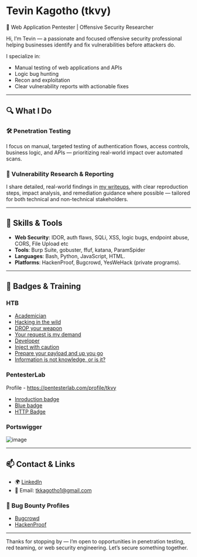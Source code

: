 # Tevin Kagotho (tkvy)  
🎯 Web Application Pentester | Offensive Security Researcher

Hi, I’m Tevin — a passionate and focused offensive security professional helping businesses identify and fix vulnerabilities before attackers do.

I specialize in:
- Manual testing of web applications and APIs
- Logic bug hunting
- Recon and exploitation
- Clear vulnerability reports with actionable fixes

---

## 🔍 What I Do

### 🛠 Penetration Testing
I focus on manual, targeted testing of authentication flows, access controls, business logic, and APIs — prioritizing real-world impact over automated scans.

### 📌 Vulnerability Research & Reporting
I share detailed, real-world findings in [my writeups](https://github.com/tkvyy/Bug-Reports), with clear reproduction steps, impact analysis, and remediation guidance where possible — tailored for both technical and non-technical stakeholders.

---

## 🧠 Skills & Tools

- **Web Security**: IDOR, auth flaws, SQLi, XSS, logic bugs, endpoint abuse, CORS, File Upload etc 
- **Tools**: Burp Suite, gobuster, ffuf, katana, ParamSpider  
- **Languages**: Bash, Python, JavaScript, HTML.    
- **Platforms**: HackenProof, Bugcrowd, YesWeHack (private programs).

---

## 📛 Badges & Training
### HTB
- [Academician](https://academy.hackthebox.com/achievement/badge/8098dcfe-975e-11ef-864f-bea50ffe6cb4)
- [Hacking in the wild](https://academy.hackthebox.com/achievement/badge/ee6f569b-ad73-11ef-864f-bea50ffe6cb4)
- [DROP your weapon](https://academy.hackthebox.com/achievement/badge/740ce3b0-9b4d-11ef-864f-bea50ffe6cb4)
- [Your request is my demand](https://academy.hackthebox.com/achievement/badge/32bca801-9774-11ef-864f-bea50ffe6cb4)
- [Developer](https://academy.hackthebox.com/achievement/badge/b84e075a-97a4-11ef-864f-bea50ffe6cb4)
- [Inject with caution](https://academy.hackthebox.com/achievement/badge/516300ed-9de2-11ef-864f-bea50ffe6cb4)
- [Prepare your payload and up you go](https://academy.hackthebox.com/achievement/badge/2ed063ed-a027-11ef-864f-bea50ffe6cb4)
- [Information is not knowledge, or is it?](https://academy.hackthebox.com/achievement/badge/2458e98c-987e-11ef-864f-bea50ffe6cb4)

### PentesterLab
Profile - https://pentesterlab.com/profile/tkvy

- [Inroduction badge](https://ptl-certs.s3.amazonaws.com/PTLN25855.pdf?X-Amz-Algorithm=AWS4-HMAC-SHA256&X-Amz-Credential=AKIAI5SYYGSB2WKF7OAA%2F20250429%2Fus-east-1%2Fs3%2Faws4_request&X-Amz-Date=20250429T143124Z&X-Amz-Expires=3600&X-Amz-SignedHeaders=host&X-Amz-Signature=937694890635dda614f6120eed7924bf59ca5b7fb3b6a6c0d26a121010f870b1)
- [Blue badge](https://ptl-certs.s3.amazonaws.com/PTLB1436.pdf?X-Amz-Algorithm=AWS4-HMAC-SHA256&X-Amz-Credential=AKIAI5SYYGSB2WKF7OAA%2F20250429%2Fus-east-1%2Fs3%2Faws4_request&X-Amz-Date=20250429T143124Z&X-Amz-Expires=3600&X-Amz-SignedHeaders=host&X-Amz-Signature=dbad22c4aed15008dd7eca142b8add75aa80194f5f9d5debc24774899e06b206)
- [HTTP Badge](https://ptl-certs.s3.amazonaws.com/PTLH2068.pdf?X-Amz-Algorithm=AWS4-HMAC-SHA256&X-Amz-Credential=AKIAI5SYYGSB2WKF7OAA%2F20250429%2Fus-east-1%2Fs3%2Faws4_request&X-Amz-Date=20250429T143124Z&X-Amz-Expires=3600&X-Amz-SignedHeaders=host&X-Amz-Signature=52bd847910cd8ce5d8c9b3c43c1fad5a5b094c5399dadbcc8b2d76c3f174f30c)

### Portswigger
![image](https://github.com/user-attachments/assets/a0f9fc15-2611-4452-836f-979cb1753dcd)

---

## 📫 Contact & Links

- 🌍 [LinkedIn](https://www.linkedin.com/in/tevinkagotho)
- 📧 Email: tkkagotho1@gmail.com

### 🐞 Bug Bounty Profiles
- [Bugcrowd](https://bugcrowd.com/tkvy)
- [HackenProof](https://hackenproof.com/hackers/tkvy)


---

Thanks for stopping by — I’m open to opportunities in penetration testing, red teaming, or web security engineering. Let’s secure something together.
